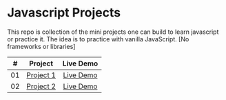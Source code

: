 # Javascript Projects

This repo is collection of the mini projects one can build to learn javascript or practice it. The idea is to practice with vanilla JavaScript. [No frameworks or libraries]

|  #  |            Project             | Live Demo |
| :-: | :----------------------------: | :-------: |
| 01  |       [Project 1](#)       | [Live Demo](https://github.com/yogesh7132/javascript-projects) | 
| 02  |       [Project 2](#)       | <a href="https://github.com/yogesh7132/javascript-projects" target="_blank">Live Demo</a> | 




